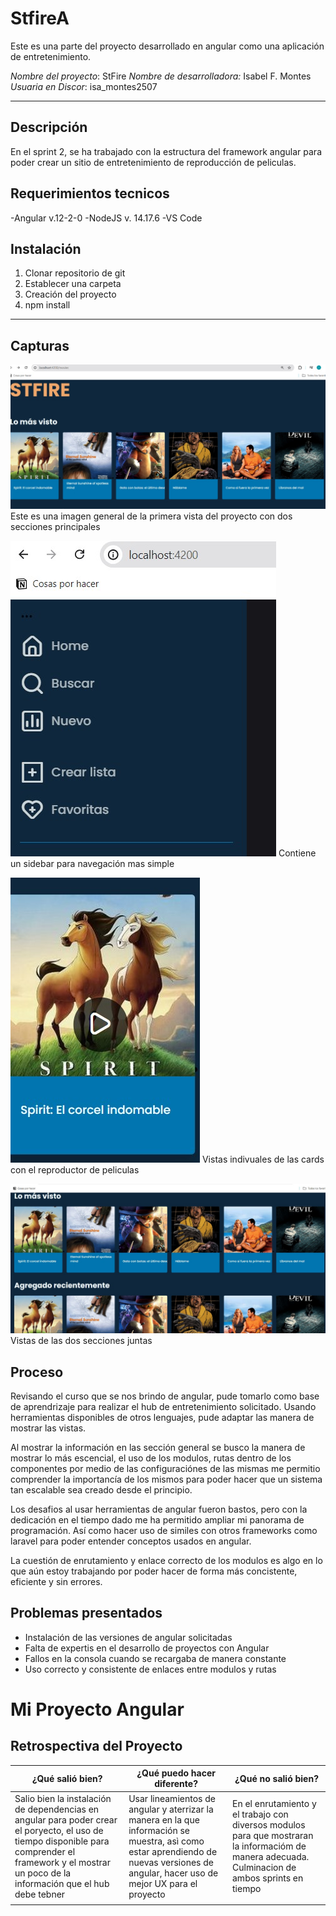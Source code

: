 # StfireA

Este es una parte del proyecto desarrollado en angular como una aplicación de entretenimiento.

*Nombre del proyecto*: StFire
*Nombre de desarrolladora:* Isabel F. Montes
*Usuaria en Discor*: isa_montes2507

---

## Descripción
En el sprint 2, se ha trabajado con la estructura del framework angular para poder crear un sitio de entretenimiento de reproducción de peliculas. 

## Requerimientos tecnicos

-Angular v.12-2-0
-NodeJS v. 14.17.6
-VS Code

## Instalación

1. Clonar repositorio de git
2. Establecer una carpeta 
3. Creación del proyecto
4. npm install

---

## Capturas

![ST1](./capturas/imagenes/St1.jpg)
Este es una imagen general de la primera vista del proyecto con dos secciones principales

![ST2](./capturas/imagenes/St2.jpg)
Contiene un sidebar para navegación mas simple

![ST3](./capturas/imagenes/St3.jpg)
Vistas indivuales de las cards con el reproductor de peliculas

![ST4](./capturas/imagenes/St4.jpg)
Vistas de las dos secciones juntas

## Proceso

Revisando el curso que se nos brindo de angular, pude tomarlo como base de aprendrizaje para realizar el hub de entretenimiento solicitado. Usando herramientas disponibles de otros lenguajes, pude adaptar las manera de mostrar las vistas. 

Al mostrar la información en las sección general se busco la manera de mostrar lo más escencial, el uso de los modulos, rutas dentro de los componentes por medio de las configuraciónes de las mismas me permitio comprender la importancía de los mismos para poder hacer que un sistema tan escalable sea creado desde el principio. 

Los desafios al usar herramientas de angular fueron bastos, pero con la dedicación en el tiempo dado me ha permitido ampliar mi panorama de programación. Así como hacer uso de similes con otros frameworks como laravel para poder entender conceptos usados en angular. 

La cuestión de enrutamiento  y enlace correcto de los modulos es algo en lo que aún estoy trabajando por poder hacer de forma más concistente, eficiente y sin  errores. 

## Problemas presentados

- Instalación de las versiones de angular solicitadas
- Falta de expertis en el desarrollo de proyectos con Angular
- Fallos en la consola cuando se recargaba de manera constante 
- Uso correcto y consistente de enlaces entre modulos y rutas 

# Mi Proyecto Angular

## Retrospectiva del Proyecto

| ¿Qué salió bien? | ¿Qué puedo hacer diferente? | ¿Qué no salió bien? |
|------------------|-----------------------------|---------------------|
| Salio bien la instalación de dependencias en angular para poder crear el poryecto, el uso de tiempo disponible para comprender el framework y el mostrar un poco de la información que el hub debe tebner  | Usar lineamientos de angular y aterrizar la manera en la que información se muestra, asì como estar aprendiendo de nuevas versiones de angular, hacer uso de mejor UX para el proyecto         | En el enrutamiento y el trabajo con diversos modulos para que mostraran la informacióm de manera adecuada. Culminacion de ambos sprints en tiempo    |
|                  |                             |                     |








